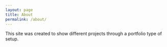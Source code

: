 ```yaml
---
layout: page
title: About
permalink: /about/
---
```


This site was created to show different projects through a portfolio type of setup.
